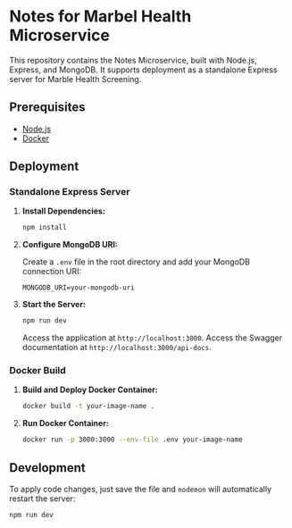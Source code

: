 # Notes for Marbel Health Microservice

This repository contains the Notes Microservice, built with Node.js, Express, and MongoDB. It supports deployment as a standalone Express server for Marble Health Screening.

## Prerequisites

- [Node.js](https://nodejs.org/en/download/)
- [Docker](https://www.docker.com/products/docker-desktop)

## Deployment

### Standalone Express Server

1. **Install Dependencies:**

   ```bash
   npm install
   ```

2. **Configure MongoDB URI:**

   Create a `.env` file in the root directory and add your MongoDB connection URI:

   ```
   MONGODB_URI=your-mongodb-uri
   ```

3. **Start the Server:**

   ```bash
   npm run dev
   ```

   Access the application at `http://localhost:3000`.
   Access the Swagger documentation at `http://localhost:3000/api-docs`.

### Docker Build

1. **Build and Deploy Docker Container:**

   ```bash
   docker build -t your-image-name .
   ```

2. **Run Docker Container:**

   ```bash
   docker run -p 3000:3000 --env-file .env your-image-name
   ```

## Development

To apply code changes, just save the file and `nodemon` will automatically restart the server:

```bash
npm run dev
```
